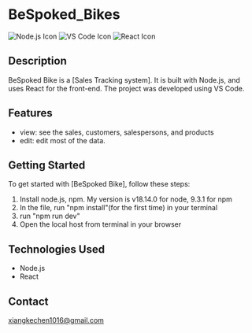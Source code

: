 # BeSpoked_Bikes

![Node.js Icon](https://img.icons8.com/color/48/000000/nodejs.png "Node.js") ![VS Code Icon](https://img.icons8.com/color/48/000000/visual-studio-code-2019.png "VS Code") ![React Icon](https://img.icons8.com/color/48/000000/react-native.png "React")

## Description

BeSpoked Bike is a [Sales Tracking system]. It is built with Node.js, and uses React for the front-end. The project was developed using VS Code.

## Features

- view: see the sales, customers, salespersons, and products
- edit: edit most of the data.

## Getting Started

To get started with [BeSpoked Bike], follow these steps:

1. Install node.js, npm. My version is v18.14.0 for node, 9.3.1 for npm
2. In the file, run "npm install"(for the first time) in your terminal
3. run "npm run dev" 
4. Open the local host from terminal in your browser

## Technologies Used

- Node.js
- React


## Contact

xiangkechen1016@gmail.com
